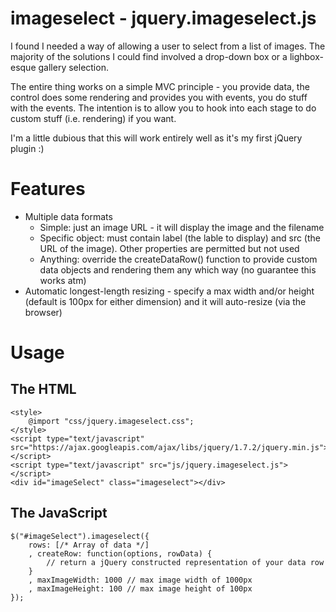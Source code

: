 imageselect - jquery.imageselect.js
=============
I found I needed a way of allowing a user to select from a list of images. 
The majority of the solutions I could find involved a drop-down box or a
lighbox-esque gallery selection.

The entire thing works on a simple MVC principle - you provide data, the
control does some rendering and provides you with events, you do stuff
with the events. The intention is to allow you to hook into each stage
to do custom stuff (i.e. rendering) if you want.

I'm a little dubious that this will work entirely well as it's my first 
jQuery plugin :)

Features
=============
* Multiple data formats
	- Simple: just an image URL - it will display the image and the filename
	- Specific object: must contain label (the lable to display) and src
	  (the URL of the image). Other properties are permitted but not used
	- Anything: override the createDataRow() function to provide custom data
	  objects and rendering them any which way (no guarantee this works atm)
* Automatic longest-length resizing - specify a max width and/or height (default
is 100px for either dimension) and it will auto-resize (via the browser)

Usage
=============

The HTML
-------------
	<style>
		@import "css/jquery.imageselect.css";
	</style>
	<script type="text/javascript" src="https://ajax.googleapis.com/ajax/libs/jquery/1.7.2/jquery.min.js"></script>
	<script type="text/javascript" src="js/jquery.imageselect.js"></script>
	<div id="imageSelect" class="imageselect"></div>

The JavaScript
-------------
	$("#imageSelect").imageselect({
		rows: [/* Array of data */]
		, createRow: function(options, rowData) {
			// return a jQuery constructed representation of your data row
		}
		, maxImageWidth: 1000 // max image width of 1000px
		, maxImageHeight: 100 // max image height of 100px
	});